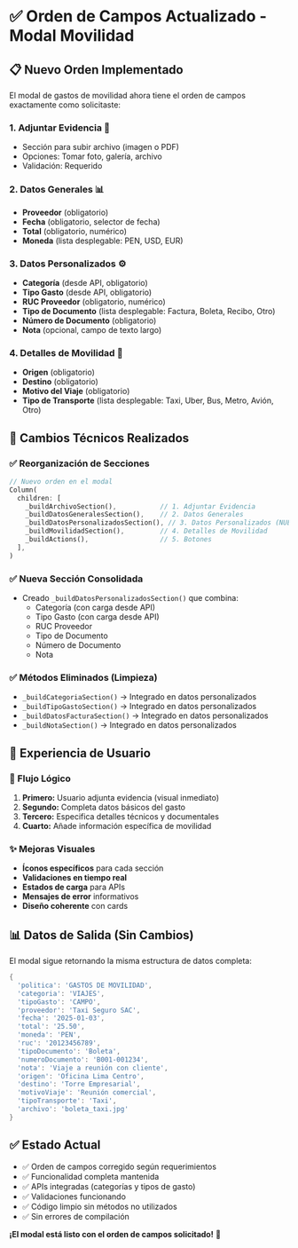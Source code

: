 # ✅ Orden de Campos Actualizado - Modal Movilidad

## 📋 Nuevo Orden Implementado

El modal de gastos de movilidad ahora tiene el orden de campos exactamente como solicitaste:

### 1. **Adjuntar Evidencia** 📎

- Sección para subir archivo (imagen o PDF)
- Opciones: Tomar foto, galería, archivo
- Validación: Requerido

### 2. **Datos Generales** 📊

- **Proveedor** (obligatorio)
- **Fecha** (obligatorio, selector de fecha)
- **Total** (obligatorio, numérico)
- **Moneda** (lista desplegable: PEN, USD, EUR)

### 3. **Datos Personalizados** ⚙️

- **Categoría** (desde API, obligatorio)
- **Tipo Gasto** (desde API, obligatorio)
- **RUC Proveedor** (obligatorio, numérico)
- **Tipo de Documento** (lista desplegable: Factura, Boleta, Recibo, Otro)
- **Número de Documento** (obligatorio)
- **Nota** (opcional, campo de texto largo)

### 4. **Detalles de Movilidad** 🚗

- **Origen** (obligatorio)
- **Destino** (obligatorio)
- **Motivo del Viaje** (obligatorio)
- **Tipo de Transporte** (lista desplegable: Taxi, Uber, Bus, Metro, Avión, Otro)

## 🔧 Cambios Técnicos Realizados

### ✅ Reorganización de Secciones

```dart
// Nuevo orden en el modal
Column(
  children: [
    _buildArchivoSection(),           // 1. Adjuntar Evidencia
    _buildDatosGeneralesSection(),    // 2. Datos Generales
    _buildDatosPersonalizadosSection(), // 3. Datos Personalizados (NUEVO)
    _buildMovilidadSection(),         // 4. Detalles de Movilidad
    _buildActions(),                  // 5. Botones
  ],
)
```

### ✅ Nueva Sección Consolidada

- Creado `_buildDatosPersonalizadosSection()` que combina:
  - Categoría (con carga desde API)
  - Tipo Gasto (con carga desde API)
  - RUC Proveedor
  - Tipo de Documento
  - Número de Documento
  - Nota

### ✅ Métodos Eliminados (Limpieza)

- `_buildCategoriaSection()` → Integrado en datos personalizados
- `_buildTipoGastoSection()` → Integrado en datos personalizados
- `_buildDatosFacturaSection()` → Integrado en datos personalizados
- `_buildNotaSection()` → Integrado en datos personalizados

## 🎨 Experiencia de Usuario

### 🔄 Flujo Lógico

1. **Primero:** Usuario adjunta evidencia (visual inmediato)
2. **Segundo:** Completa datos básicos del gasto
3. **Tercero:** Especifica detalles técnicos y documentales
4. **Cuarto:** Añade información específica de movilidad

### ✨ Mejoras Visuales

- **Íconos específicos** para cada sección
- **Validaciones en tiempo real**
- **Estados de carga** para APIs
- **Mensajes de error** informativos
- **Diseño coherente** con cards

## 📊 Datos de Salida (Sin Cambios)

El modal sigue retornando la misma estructura de datos completa:

```dart
{
  'politica': 'GASTOS DE MOVILIDAD',
  'categoria': 'VIAJES',
  'tipoGasto': 'CAMPO',
  'proveedor': 'Taxi Seguro SAC',
  'fecha': '2025-01-03',
  'total': '25.50',
  'moneda': 'PEN',
  'ruc': '20123456789',
  'tipoDocumento': 'Boleta',
  'numeroDocumento': 'B001-001234',
  'nota': 'Viaje a reunión con cliente',
  'origen': 'Oficina Lima Centro',
  'destino': 'Torre Empresarial',
  'motivoViaje': 'Reunión comercial',
  'tipoTransporte': 'Taxi',
  'archivo': 'boleta_taxi.jpg'
}
```

## ✅ Estado Actual

- ✅ Orden de campos corregido según requerimientos
- ✅ Funcionalidad completa mantenida
- ✅ APIs integradas (categorías y tipos de gasto)
- ✅ Validaciones funcionando
- ✅ Código limpio sin métodos no utilizados
- ✅ Sin errores de compilación

**¡El modal está listo con el orden de campos solicitado!** 🎉
